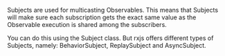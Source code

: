 Subjects are used for multicasting Observables. This means that Subjects will make sure each subscription gets the exact same value as the Observable execution is shared among the subscribers.

You can do this using the Subject class. But rxjs offers different types of Subjects, namely: BehaviorSubject, ReplaySubject and AsyncSubject.
